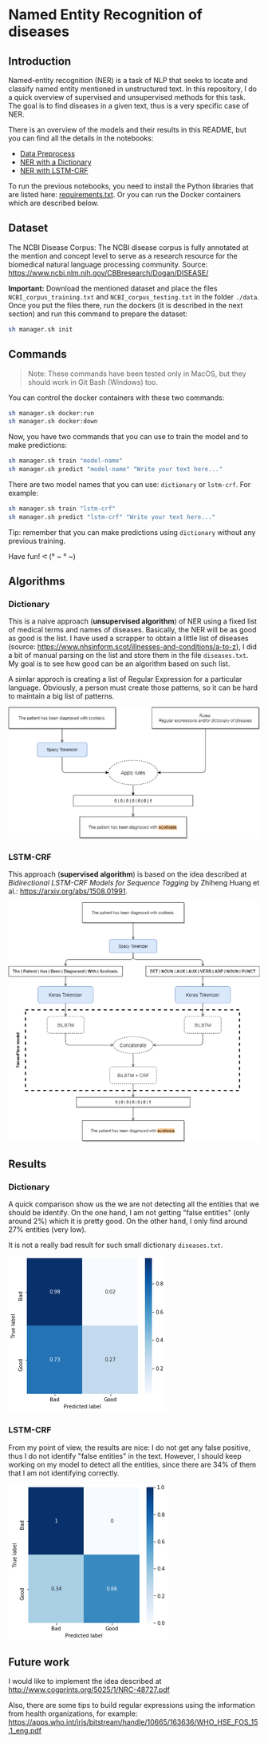 # Named Entity Recognition of diseases

## Introduction

Named-entity recognition (NER) is a task of NLP that seeks to locate and classify named entity mentioned in unstructured text. In this repository, I do a quick overview of supervised and unsupervised methods for this task. The goal is to find diseases in a given text, thus is a very specific case of NER.

There is an overview of the models and their results in this README, but you can find all the details in the notebooks:

- [Data Preprocess](./notebooks/Data%20Preprocess.ipynb)
- [NER with a Dictionary](./notebooks/NER%20with%20a%20Dictionary.ipynb)
- [NER with LSTM-CRF](./notebooks/NER%20with%20a%20LSTM-CRF.ipynb)

To run the previous notebooks, you need to install the Python libraries that are listed here: [requirements.txt](./misc/dockerfiles/python/requirements.txt). Or you can run the Docker containers which are described below.

## Dataset

The NCBI Disease Corpus: The NCBI disease corpus is fully annotated at the mention and concept level to serve as a research resource for the biomedical natural language processing community. Source: https://www.ncbi.nlm.nih.gov/CBBresearch/Dogan/DISEASE/

**Important:** Download the mentioned dataset and place the files `NCBI_corpus_training.txt` and `NCBI_corpus_testing.txt` in the folder `./data`. Once you put the files there, run the dockers (it is described in the next section) and run this command to prepare the dataset:
```sh
sh manager.sh init
```

## Commands

> Note: These commands have been tested only in MacOS, but they should work in Git Bash (Windows) too.

You can control the docker containers with these two commands:
```sh
sh manager.sh docker:run
sh manager.sh docker:down
```

Now, you have two commands that you can use to train the model and to make predictions:
```sh
sh manager.sh train "model-name"
sh manager.sh predict "model-name" "Write your text here..."
```

There are two model names that you can use: `dictionary` or `lstm-crf`. For example:
```sh
sh manager.sh train "lstm-crf"
sh manager.sh predict "lstm-crf" "Write your text here..."
```

Tip: remember that you can make predictions using `dictionary` without any previous training.

Have fun! ᕙ (° ~ ° ~)

## Algorithms

### Dictionary

This is a naive approach (**unsupervised algorithm**) of NER using a fixed list of medical terms and names of diseases. Basically, the NER will be as good as good is the list. I have used a scrapper to obtain a little list of diseases (source: https://www.nhsinform.scot/illnesses-and-conditions/a-to-z), I did a bit of manual parsing on the list and store them in the file `diseases.txt`. My goal is to see how good can be an algorithm based on such list.

A simlar approch is creating a list of Regular Expression for a particular language. Obviously, a person must create those patterns, so it can be hard to maintain a big list of patterns.

![](./doc/ner-dictionary-rules.png)

### LSTM-CRF

This approach (**supervised algorithm**) is based on the idea described at *Bidirectional LSTM-CRF Models for Sequence Tagging* by Zhiheng Huang et al.: https://arxiv.org/abs/1508.01991.

![](./doc/ner-lstm-crf.png)

## Results

### Dictionary

A quick comparison show us the we are not detecting all the entities that we should be identify. On the one hand, I am not getting "false entities" (only around $2\%$) which it is pretty good. On the other hand, I only find around $27\%$ entities (very low).

It is not a really bad result for such small dictionary `diseases.txt`.

![](./doc/result-ner-dictionary-rules.png)

### LSTM-CRF

From my point of view, the results are nice: I do not get any false positive, thus I do not identify "false entities" in the text. However, I should keep working on my model to detect all the entities, since there are $34\%$ of them that I am not identifying correctly.

![](./doc/result-ner-lstm-crf.png)

## Future work

I would like to implement the idea described at http://www.cogprints.org/5025/1/NRC-48727.pdf

Also, there are some tips to build regular expressions using the information from health organizations, for example: https://apps.who.int/iris/bitstream/handle/10665/163636/WHO_HSE_FOS_15.1_eng.pdf
